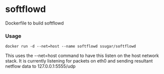 # softflowd
Dockerfile to build softflowd

### Usage
    docker run -d --net=host --name softflowd ssugar/softflowd

This uses the --net=host command to have this listen on the host network stack.  It is currently listening for packets on eth0 and sending resultant netflow data to 127.0.0.1:5555/udp
	
